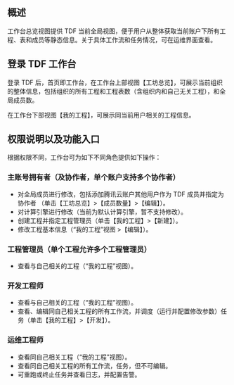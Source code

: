 ## 概述
工作台总览视图提供 TDF 当前全局视图，便于用户从整体获取当前账户下所有工程、表和成员等静态信息。关于具体工作流和任务情况，可在运维界面查看。
## 登录 TDF 工作台
登录 TDF 后，首页即工作台，在工作台上部视图【工坊总览】，可展示当前组织的整体信息，包括组织的所有工程和工程表数（含组织内和自己无关工程），和全局成员数。

在工作台下部视图【我的工程】，可展示同当前用户相关的工程信息。
## 权限说明以及功能入口
根据权限不同，工作台可为如下不同角色提供如下操作：

### 主账号拥有者（及协作者，单个账户支持多个协作者）
- 对全局成员进行修改，包括添加腾讯云账户其他用户作为 TDF 成员并指定为协作者 （单击【工坊总览】>【成员数量】>【编辑】）。
- 对计算引擎进行修改（当前为默认计算引擎，暂不支持修改）。
- 创建工程并指定工程管理员（单击【我的工程】>【新建】）。
- 修改工程基本信息（“我的工程”视图 >【编辑】）。

### 工程管理员（单个工程允许多个工程管理员）
- 查看与自己相关的工程（“我的工程”视图）。

### 开发工程师
- 查看与自己相关的工程（“我的工程”视图）。
- 查看、编辑同自己相关工程的所有工作流，并调度（运行并配置修改参数）任务（单击【我的工程】>【开发】）。

### 运维工程师

- 查看同自己相关工程（“我的工程”视图）。
- 查看同自己相关工程的所有工作流，任务，但不可编辑。
- 可重跑或终止任务并查看日志，并配置告警。

